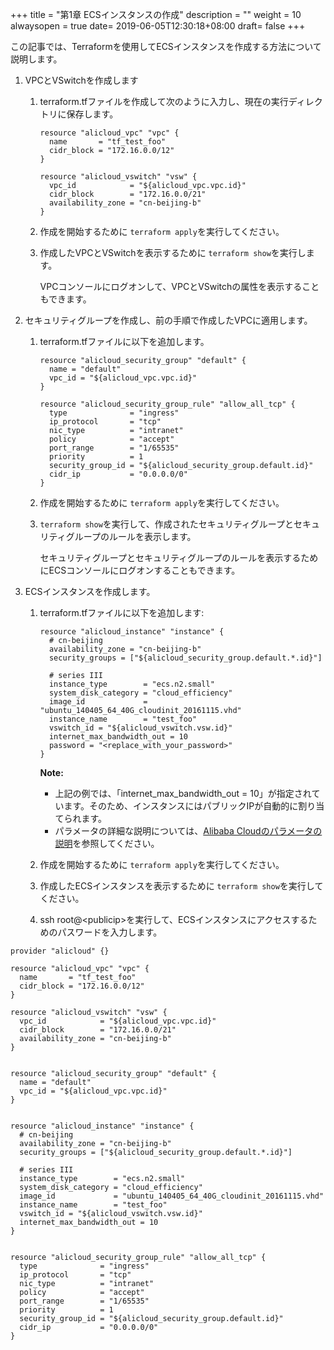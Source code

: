 +++
title = "第1章 ECSインスタンスの作成"
description = ""
weight = 10
alwaysopen = true
date= 2019-06-05T12:30:18+08:00
draft= false
+++

この記事では、Terraformを使用してECSインスタンスを作成する方法について説明します。

1. VPCとVSwitchを作成します 
    1.  terraform.tfファイルを作成して次のように入力し、現在の実行ディレクトリに保存します。

        ```
        resource "alicloud_vpc" "vpc" {
          name       = "tf_test_foo"
          cidr_block = "172.16.0.0/12"
        }
        
        resource "alicloud_vswitch" "vsw" {
          vpc_id            = "${alicloud_vpc.vpc.id}"
          cidr_block        = "172.16.0.0/21"
          availability_zone = "cn-beijing-b"
        }
        ```

    2.  作成を開始するために `terraform apply`を実行してください。
    3.  作成したVPCとVSwitchを表示するために `terraform show`を実行します。

        VPCコンソールにログオンして、VPCとVSwitchの属性を表示することもできます。

2.  セキュリティグループを作成し、前の手順で作成したVPCに適用します。 
    1.  terraform.tfファイルに以下を追加します。

        ```
        resource "alicloud_security_group" "default" {
          name = "default"
          vpc_id = "${alicloud_vpc.vpc.id}"
        }
        
        resource "alicloud_security_group_rule" "allow_all_tcp" {
          type              = "ingress"
          ip_protocol       = "tcp"
          nic_type          = "intranet"
          policy            = "accept"
          port_range        = "1/65535"
          priority          = 1
          security_group_id = "${alicloud_security_group.default.id}"
          cidr_ip           = "0.0.0.0/0"
        }
        ```

    2.  作成を開始するために `terraform apply`を実行してください。
    3.  `terraform show`を実行して、作成されたセキュリティグループとセキュリティグループのルールを表示します。

        セキュリティグループとセキュリティグループのルールを表示するためにECSコンソールにログオンすることもできます。

3.  ECSインスタンスを作成します。 
    1.  terraform.tfファイルに以下を追加します:

        ```
        resource "alicloud_instance" "instance" {
          # cn-beijing
          availability_zone = "cn-beijing-b"
          security_groups = ["${alicloud_security_group.default.*.id}"]
        
          # series III
          instance_type        = "ecs.n2.small"
          system_disk_category = "cloud_efficiency"
          image_id             = "ubuntu_140405_64_40G_cloudinit_20161115.vhd"
          instance_name        = "test_foo"
          vswitch_id = "${alicloud_vswitch.vsw.id}"
          internet_max_bandwidth_out = 10
          password = "<replace_with_your_password>"
        }
        ```

        **Note:** 

        -   上記の例では、「internet_max_bandwidth_out = 10」が指定されています。そのため、インスタンスにはパブリックIPが自動的に割り当てられます。
        -   パラメータの詳細な説明については、[Alibaba Cloudのパラメータの説明](https://www.terraform.io/docs/providers/alicloud/d/instances.html)を参照してください。
    2.  作成を開始するために `terraform apply`を実行してください。
    3.  作成したECSインスタンスを表示するために `terraform show`を実行してください。
    4.  ssh root@<publicip\>を実行して、ECSインスタンスにアクセスするためのパスワードを入力します。

```
provider "alicloud" {}
  
resource "alicloud_vpc" "vpc" {
  name       = "tf_test_foo"
  cidr_block = "172.16.0.0/12"
}

resource "alicloud_vswitch" "vsw" {
  vpc_id            = "${alicloud_vpc.vpc.id}"
  cidr_block        = "172.16.0.0/21"
  availability_zone = "cn-beijing-b"
}


resource "alicloud_security_group" "default" {
  name = "default"
  vpc_id = "${alicloud_vpc.vpc.id}"
}


resource "alicloud_instance" "instance" {
  # cn-beijing
  availability_zone = "cn-beijing-b"
  security_groups = ["${alicloud_security_group.default.*.id}"]

  # series III
  instance_type        = "ecs.n2.small"
  system_disk_category = "cloud_efficiency"
  image_id             = "ubuntu_140405_64_40G_cloudinit_20161115.vhd"
  instance_name        = "test_foo"
  vswitch_id = "${alicloud_vswitch.vsw.id}"
  internet_max_bandwidth_out = 10
}


resource "alicloud_security_group_rule" "allow_all_tcp" {
  type              = "ingress"
  ip_protocol       = "tcp"
  nic_type          = "intranet"
  policy            = "accept"
  port_range        = "1/65535"
  priority          = 1
  security_group_id = "${alicloud_security_group.default.id}"
  cidr_ip           = "0.0.0.0/0"
}
```
